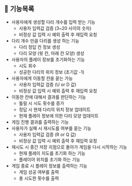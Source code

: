 ## 📝 기능목록

+ 사용자에게 생성할 다리 개수를 입력 받는 기능
  + 사용자 입력값 검증 (3~20 사이의 숫자)
  + 비정상 값 입력 시 예외 출력 후 재입력 요청
+ 다리 개수 만큼 다리를 생성 하는 기능
  + 다리 정답 칸 정보 생성
  + 다리 모양 (윗 칸, 아래 칸 모양) 생성
+ 사용자의 플레이 정보를 초기화하는 기능
  + 시도 회수
  + 성공한 다리의 위치 정보 (초기값 -1)
+ 사용자에게 이동할 칸을 묻는 가능
  + 사용자 입력값 검증 (U or D 값)
  + 비정상 값 입력 시 예외 출력 후 재입력 요청
+ 이동한 칸에 대해서 결과를 판단하는 기능
  + 틀릴 시 시도 횟수를 증가
  + 정답 시 현재 다리의 위치 정보 업데이트
  + 현재 플레이 정보에 의한 다리 모양 업데이트
+ 게임 진행 결과를 출력하는 기능
+ 사용자가 실패 시 재시도를 여부를 묻는 기능
  + 사용자 입력값 검증 (R or Q 값)
  + 비정상 값 입력 시 예외 출력 후 재입력 요청
+ 재시도 시 중간 저장 지점으로 돌아가 게임을 다시 시작하는 기능
  + 현재 플레이 지도를 초기화 하는 기능
  + 플레이어 위치를 초기화 하는 기능
+ 게임 종료 시 플레이 정보를 출력하는 기능
  + 게임 성공 여부를 출력
  + 총 시도한 횟수를 출력